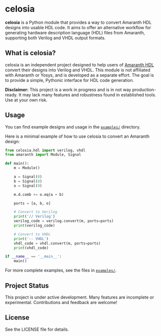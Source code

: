  
# celosia

**celosia** is a Python module that provides a way to convert Amaranth HDL designs into usable HDL code. It aims to offer an alternative workflow for generating hardware description language (HDL) files from Amaranth, supporting both Verilog and VHDL output formats.

## What is celosia?

celosia is an independent project designed to help users of [Amaranth HDL](https://amaranth-lang.org/) convert their designs into Verilog and VHDL. This module is not affiliated with Amaranth or Yosys, and is developed as a separate effort. The goal is to provide a simple, Pythonic interface for HDL code generation.

**Disclaimer:** This project is a work in progress and is in not way production-ready. It may lack many features and robustness found in established tools. Use at your own risk.

## Usage

You can find example designs and usage in the [`examples/`](examples/) directory.

Here is a minimal example of how to use celosia to convert an Amaranth design:

```python
from celosia.hdl import verilog, vhdl
from amaranth import Module, Signal

def main():
    m = Module()

    a = Signal(8)
    b = Signal(8)
    o = Signal(9)

    m.d.comb += o.eq(a + b)

    ports = [a, b, o]

    # Convert to Verilog
    print('// Verilog')
    verilog_code = verilog.convert(m, ports=ports)
    print(verilog_code)

    # Convert to VHDL
    print('-- VHDL')
    vhdl_code = vhdl.convert(m, ports=ports)
    print(vhdl_code)

if __name__ == '__main__':
    main()
```

For more complete examples, see the files in [`examples/`](examples/).

## Project Status

This project is under active development. Many features are incomplete or experimental. Contributions and feedback are welcome!

## License

See the LICENSE file for details.
